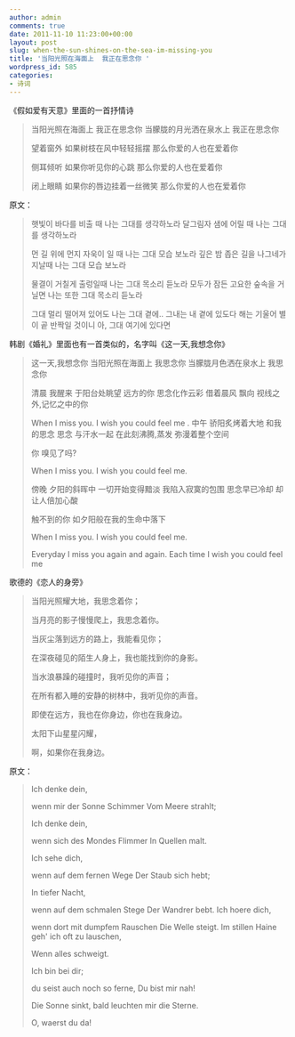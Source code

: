 ```yaml
---
author: admin
comments: true
date: 2011-11-10 11:23:00+00:00
layout: post
slug: when-the-sun-shines-on-the-sea-im-missing-you
title: '当阳光照在海面上  我正在思念你 '
wordpress_id: 585
categories:
- 诗词
---
```


《假如爱有天意》里面的一首抒情诗


> 当阳光照在海面上
> 我正在思念你
> 当朦胧的月光洒在泉水上
> 我正在思念你
> 
> 望着窗外
> 如果树枝在风中轻轻摇摆
> 那么你爱的人也在爱着你
> 
> 侧耳倾听
> 如果你听见你的心跳
> 那么你爱的人也在爱着你
> 
> 闭上眼睛
> 如果你的唇边挂着一丝微笑
> 那么你爱的人也在爱着你



原文：
> 햇빛이 바다를 비출 때
> 나는 그대를 생각하노라
> 달그림자 샘에 어릴 때
> 나는 그대를 생각하노라
> 
> 먼 길 위에 먼지 자욱이 일 때
> 나는 그대 모습 보노라
> 깊은 밤 좁은 길을 나그네가 지날때
> 나는 그대 모습 보노라
> 
> 물결이 거칠게 출렁일때
> 나는 그대 목소리 듣노라
> 모두가 잠든 고요한 숲속을 거닐면
> 나는 또한 그대 목소리 듣노라
> 
> 그대 멀리 떨어져 있어도 나는 그대 곁에..
> 그내는 내 곁에 있도다
> 해는 기울어 별이 곹 반짝일 것이니
> 아, 그대 여기에 있다면

韩剧《婚礼》里面也有一首类似的，名字叫《这一天,我想念你》

> 这一天,我想念你
> 当阳光照在海面上
> 我思念你
> 当朦胧月色洒在泉水上
> 我思念你
> 
> 清晨
> 我醒来
> 于阳台处眺望
> 远方的你
> 思念化作云彩
> 借着晨风
> 飘向
> 视线之外,记忆之中的你
> 
> When I miss you.
> I wish you could feel me
> .
> 中午
> 骄阳炙烤着大地
> 和我的思念
> 思念
> 与汗水一起
> 在此刻沸腾,蒸发
> 弥漫着整个空间
> 
> 你
> 嗅见了吗?
> 
> When I miss you.
> I wish you could feel me.
> 
> 傍晚
> 夕阳的斜晖中
> 一切开始变得黯淡
> 我陷入寂寞的包围
> 思念早已冷却
> 却让人倍加心酸
> 
> 触不到的你
> 如夕阳般在我的生命中落下
> 
> When I miss you.
> I wish you could feel me.
> 
> Everyday I miss you again and again.
> Each time I wish you could feel me


歌德的《恋人的身旁》


> 当阳光照耀大地，我思念着你；
> 
> 当月亮的影子慢慢爬上，我思念着你。
> 
> 当灰尘落到远方的路上，我能看见你；
> 
> 在深夜碰见的陌生人身上，我也能找到你的身影。
> 
> 当水浪暴躁的碰撞时，我听见你的声音；
> 
> 在所有都入睡的安静的树林中，我听见你的声音。
> 
> 即使在远方，我也在你身边，你也在我身边。
> 
> 太阳下山星星闪耀，
> 
> 啊，如果你在我身边。


原文：


> Ich denke dein,
> 
> wenn mir der Sonne Schimmer Vom Meere strahlt;
> 
> Ich denke dein,
> 
> wenn sich des Mondes Flimmer In Quellen malt.
> 
> Ich sehe dich,
> 
> wenn auf dem fernen Wege Der Staub sich hebt;
> 
> In tiefer Nacht,
> 
> wenn auf dem schmalen Stege Der Wandrer bebt. Ich hoere dich,
> 
> wenn dort mit dumpfem Rauschen Die Welle steigt. Im stillen Haine geh' ich oft zu lauschen,
> 
> Wenn alles schweigt.
> 
> Ich bin bei dir;
> 
> du seist auch noch so ferne, Du bist mir nah!
> 
> Die Sonne sinkt, bald leuchten mir die Sterne.
> 
> O, waerst du da!

